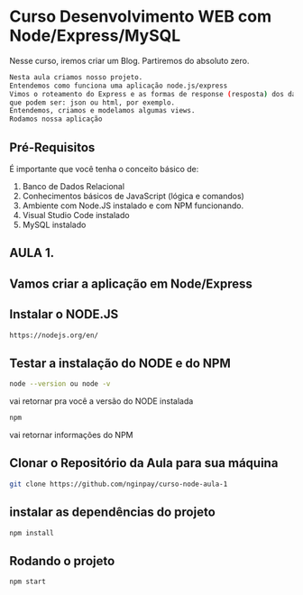 # Curso Desenvolvimento WEB com Node/Express/MySQL
Nesse curso, iremos criar um Blog. 
Partiremos do absoluto zero. 
```bash
Nesta aula criamos nosso projeto.
Entendemos como funciona uma aplicação node.js/express
Vimos o roteamento do Express e as formas de response (resposta) dos dados das rotas, 
que podem ser: json ou html, por exemplo.
Entendemos, criamos e modelamos algumas views.
Rodamos nossa aplicação
```
## Pré-Requisitos

É importante que você tenha o conceito básico de:
1. Banco de Dados Relacional
2. Conhecimentos básicos de JavaScript (lógica e comandos)
3. Ambiente com Node.JS instalado e com NPM funcionando.
4. Visual Studio Code instalado
5. MySQL instalado

## AULA 1. 
## Vamos criar a aplicação em Node/Express

## Instalar o NODE.JS
```bash
https://nodejs.org/en/

```
## Testar a instalação do NODE e do NPM
```bash
node --version ou node -v
```
vai retornar pra você a versão do NODE instalada

```bash
npm
```
vai retornar informações do NPM

## Clonar o Repositório da Aula para sua máquina
```bash
git clone https://github.com/nginpay/curso-node-aula-1
```

## instalar as dependências do projeto
```bash
npm install
```

## Rodando o projeto
```bash
npm start
```